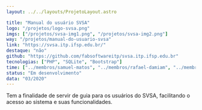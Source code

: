 ```yaml
---
layout: ../../layouts/ProjetoLayout.astro

title: "Manual do usuário SVSA"
logo: "/projetos/logo-svsa.png"
imgs: ["/projetos/svsa-img1.png", "/projetos/svsa-img2.png"]
way: "/projetos/manual-do-usuario-svsa"
link: "https://svsa.itp.ifsp.edu.br/"
destaque: "não"
github: "https://github.com/fabsoftwareitp/svsa.itp.ifsp.edu.br"
tecnologias: ["PHP", "SQLite", "Bootstrap"]
time: ["../membros/samuel-matos", "../membros/rafael-damiam", "../membros/pedro-gois", "../membros/gustavo-leme", "../membros/maria-senger"]
status: "Em desenvolvimento"
data: "03/2020"
---
```


Tem a finalidade de servir de guia para os usuários do SVSA, facilitando o acesso ao sistema e suas funcionalidades.
